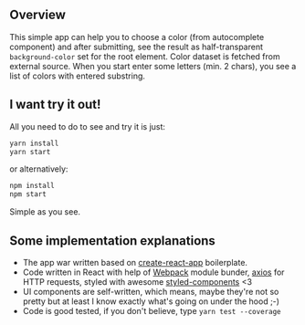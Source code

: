

## Overview
This simple app can help you to choose a color (from autocomplete component) and after submitting, see the result as half-transparent `background-color` set for the root element.
Color dataset is fetched from external source. When you start enter some letters (min. 2 chars), you see a list of colors with entered substring. 

## I want try it out!

All you need to do to see and try it is just:
````javascript
yarn install
yarn start
````

or alternatively:
````javascript
npm install
npm start
````

Simple as you see.


## Some implementation explanations
- The app war written based on [create-react-app](https://github.com/facebook/create-react-app) boilerplate.
- Code written in React with help of [Webpack](https://webpack.js.org/) module bunder,  [axios](https://github.com/axios/axios) for HTTP requests, styled with awesome [styled-components](https://www.styled-components.com) <3
- UI components are self-written, which means, maybe they're not so pretty but at least I know exactly what's going on under the hood ;-)
- Code is good tested, if you don't believe, type `yarn test --coverage`
